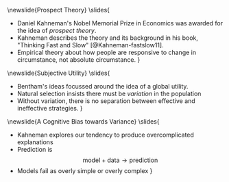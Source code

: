 \newslide{Prospect Theory}
\slides{
* Daniel Kahneman's Nobel Memorial Prize in Economics was awarded for the idea of *prospect theory*. 
* Kahneman describes the theory and its background in his book, "Thinking Fast and Slow" [@Kahneman-fastslow11]. 
* Empirical theory about how people are responsive to change in circumstance, not absolute circumstance. 
}

\newslide{Subjective Utility}
\slides{
* Bentham's ideas focussed around the idea of a global utility.
* Natural selection insists there must be *variation* in the population
* Without variation, there is no separation between effective and ineffective strategies.
}

\newslide{A Cognitive Bias towards Variance}
\slides{
* Kahneman explores our tendency to produce overcomplicated explanations
* Prediction is
    $$ \text{model} + \text{data} \rightarrow \text{prediction}$$
* Models fail as overly simple or overly complex
}
